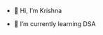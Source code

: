 - 👋 Hi, I’m Krishna

- 🌱 I’m currently learning DSA

<!---
krishraj8298/krishraj8298 is a ✨ special ✨ repository because its `README.md` (this file) appears on your GitHub profile.
You can click the Preview link to take a look at your changes.
--->
